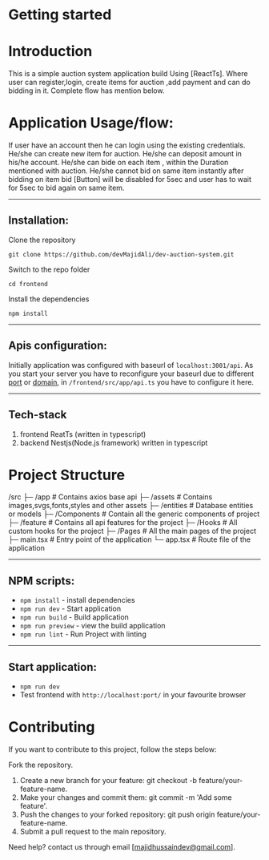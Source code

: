 
# Getting started

# Introduction

This is a simple auction system application build Using [ReactTs]. Where user can register,login, create items for auction ,add payment and can do bidding in it. Complete flow has mention below.

# Application Usage/flow:

If user have an account then he can login using the existing credentials.
He/she can create new item for auction. He/she can deposit amount in his/he account.
He/she can bide on each item , within the Duration mentioned with auction.
He/she cannot bid on same item instantly after bidding on item bid [Button] will be disabled for 5sec and user has to wait for 5sec to bid again on same item.

-------------------

## Installation:

Clone the repository

    git clone https://github.com/devMajidAli/dev-auction-system.git

Switch to the repo folder

    cd frontend
    
Install the dependencies
   
`npm install`

--------------------------------
## Apis configuration:

Initially application was configured with baseurl of `localhost:3001/api`. As you start your server you have to reconfigure your baseurl due to different [port](http://localhost:port/api) or [domain](http://domain-name:port/api), in `/frontend/src/app/api.ts` you have to configure it here.


----------------------------

## Tech-stack
1. frontend ReatTs (written in typescript)
2. backend Nestjs(Node.js framework) written in typescript

 # Project Structure
/src
  ├─ /app                 # Contains axios base api
  ├─ /assets              # Contains images,svgs,fonts,styles and other assets
  ├─ /entities            # Database entities or models
  ├─ /Components          # Contain all the generic components of project
  ├─ /feature             # Contains all api features for the project
  ├─ /Hooks               # All custom hooks for the project
  ├─ /Pages               # All the main pages of the project
  ├─ main.tsx              # Entry point of the application
  └─ app.tsx              # Route file of the application


-----------------------------
## NPM scripts:

- `npm install` - install dependencies
- `npm run dev` - Start application
- `npm run build` - Build application
- `npm run preview` - view the build application
- `npm run lint` - Run Project with linting

----------

## Start application:

- `npm run dev`
- Test frontend with `http://localhost:port/` in your favourite browser

# Contributing
If you want to contribute to this project, follow the steps below:

Fork the repository.
1. Create a new branch for your feature: git checkout -b feature/your-feature-name.
2. Make your changes and commit them: git commit -m 'Add some feature'.
3. Push the changes to your forked repository: git push origin feature/your-feature-name.
4. Submit a pull request to the main repository.

Need help? contact us through email [majidhussaindev@gmail.com].